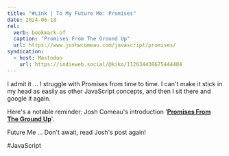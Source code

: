 ```yaml
---
title: "#Link | To My Future Me: Promises"
date: 2024-06-18
rel:
  verb: bookmark-of
  caption: "Promises From The Ground Up"
  url: https://www.joshwcomeau.com/javascript/promises/
syndication:
  - host: Mastodon
    url: https://indieweb.social/@kiko/112634438675444484
---
```


I admit it ... I struggle with Promises from time to time. I can't make it stick in my head as easily as other JavaScript concepts, and then I sit there and google it again.

Here's a notable reminder: Josh Comeau's introduction '**[Promises From The Ground Up](https://www.joshwcomeau.com/javascript/promises/)**'.

Future Me ... Don't await, read Josh's post again!

#JavaScript
